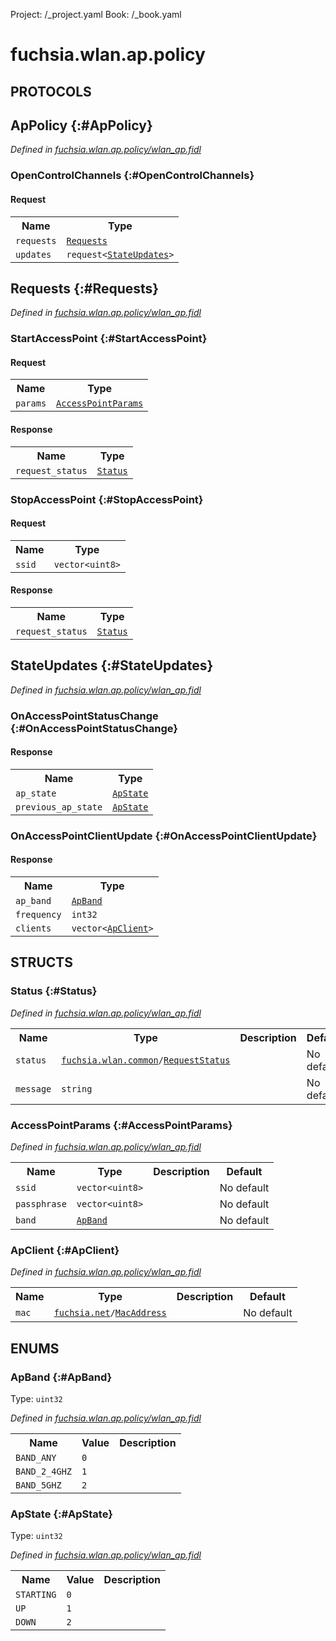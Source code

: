 Project: /_project.yaml
Book: /_book.yaml

# fuchsia.wlan.ap.policy


## **PROTOCOLS**

## ApPolicy {:#ApPolicy}
*Defined in [fuchsia.wlan.ap.policy/wlan_ap.fidl](https://fuchsia.googlesource.com/fuchsia/+/master/sdk/fidl/fuchsia.wlan.ap/wlan_ap.fidl#11)*


### OpenControlChannels {:#OpenControlChannels}


#### Request
<table>
    <tr><th>Name</th><th>Type</th></tr>
    <tr>
            <td><code>requests</code></td>
            <td>
                <code><a class='link' href='../fuchsia.wlan.ap.policy/index.html#Requests'>Requests</a></code>
            </td>
        </tr><tr>
            <td><code>updates</code></td>
            <td>
                <code>request&lt;<a class='link' href='../fuchsia.wlan.ap.policy/index.html#StateUpdates'>StateUpdates</a>&gt;</code>
            </td>
        </tr></table>



## Requests {:#Requests}
*Defined in [fuchsia.wlan.ap.policy/wlan_ap.fidl](https://fuchsia.googlesource.com/fuchsia/+/master/sdk/fidl/fuchsia.wlan.ap/wlan_ap.fidl#16)*


### StartAccessPoint {:#StartAccessPoint}


#### Request
<table>
    <tr><th>Name</th><th>Type</th></tr>
    <tr>
            <td><code>params</code></td>
            <td>
                <code><a class='link' href='../fuchsia.wlan.ap.policy/index.html#AccessPointParams'>AccessPointParams</a></code>
            </td>
        </tr></table>


#### Response
<table>
    <tr><th>Name</th><th>Type</th></tr>
    <tr>
            <td><code>request_status</code></td>
            <td>
                <code><a class='link' href='../fuchsia.wlan.ap.policy/index.html#Status'>Status</a></code>
            </td>
        </tr></table>

### StopAccessPoint {:#StopAccessPoint}


#### Request
<table>
    <tr><th>Name</th><th>Type</th></tr>
    <tr>
            <td><code>ssid</code></td>
            <td>
                <code>vector&lt;uint8&gt;</code>
            </td>
        </tr></table>


#### Response
<table>
    <tr><th>Name</th><th>Type</th></tr>
    <tr>
            <td><code>request_status</code></td>
            <td>
                <code><a class='link' href='../fuchsia.wlan.ap.policy/index.html#Status'>Status</a></code>
            </td>
        </tr></table>

## StateUpdates {:#StateUpdates}
*Defined in [fuchsia.wlan.ap.policy/wlan_ap.fidl](https://fuchsia.googlesource.com/fuchsia/+/master/sdk/fidl/fuchsia.wlan.ap/wlan_ap.fidl#22)*


### OnAccessPointStatusChange {:#OnAccessPointStatusChange}




#### Response
<table>
    <tr><th>Name</th><th>Type</th></tr>
    <tr>
            <td><code>ap_state</code></td>
            <td>
                <code><a class='link' href='../fuchsia.wlan.ap.policy/index.html#ApState'>ApState</a></code>
            </td>
        </tr><tr>
            <td><code>previous_ap_state</code></td>
            <td>
                <code><a class='link' href='../fuchsia.wlan.ap.policy/index.html#ApState'>ApState</a></code>
            </td>
        </tr></table>

### OnAccessPointClientUpdate {:#OnAccessPointClientUpdate}




#### Response
<table>
    <tr><th>Name</th><th>Type</th></tr>
    <tr>
            <td><code>ap_band</code></td>
            <td>
                <code><a class='link' href='../fuchsia.wlan.ap.policy/index.html#ApBand'>ApBand</a></code>
            </td>
        </tr><tr>
            <td><code>frequency</code></td>
            <td>
                <code>int32</code>
            </td>
        </tr><tr>
            <td><code>clients</code></td>
            <td>
                <code>vector&lt;<a class='link' href='../fuchsia.wlan.ap.policy/index.html#ApClient'>ApClient</a>&gt;</code>
            </td>
        </tr></table>



## **STRUCTS**

### Status {:#Status}
*Defined in [fuchsia.wlan.ap.policy/wlan_ap.fidl](https://fuchsia.googlesource.com/fuchsia/+/master/sdk/fidl/fuchsia.wlan.ap/wlan_ap.fidl#27)*





<table>
    <tr><th>Name</th><th>Type</th><th>Description</th><th>Default</th></tr><tr>
            <td><code>status</code></td>
            <td>
                <code><a class='link' href='../fuchsia.wlan.common/index.html'>fuchsia.wlan.common</a>/<a class='link' href='../fuchsia.wlan.common/index.html#RequestStatus'>RequestStatus</a></code>
            </td>
            <td></td>
            <td>No default</td>
        </tr><tr>
            <td><code>message</code></td>
            <td>
                <code>string</code>
            </td>
            <td></td>
            <td>No default</td>
        </tr>
</table>

### AccessPointParams {:#AccessPointParams}
*Defined in [fuchsia.wlan.ap.policy/wlan_ap.fidl](https://fuchsia.googlesource.com/fuchsia/+/master/sdk/fidl/fuchsia.wlan.ap/wlan_ap.fidl#33)*





<table>
    <tr><th>Name</th><th>Type</th><th>Description</th><th>Default</th></tr><tr>
            <td><code>ssid</code></td>
            <td>
                <code>vector&lt;uint8&gt;</code>
            </td>
            <td></td>
            <td>No default</td>
        </tr><tr>
            <td><code>passphrase</code></td>
            <td>
                <code>vector&lt;uint8&gt;</code>
            </td>
            <td></td>
            <td>No default</td>
        </tr><tr>
            <td><code>band</code></td>
            <td>
                <code><a class='link' href='../fuchsia.wlan.ap.policy/index.html#ApBand'>ApBand</a></code>
            </td>
            <td></td>
            <td>No default</td>
        </tr>
</table>

### ApClient {:#ApClient}
*Defined in [fuchsia.wlan.ap.policy/wlan_ap.fidl](https://fuchsia.googlesource.com/fuchsia/+/master/sdk/fidl/fuchsia.wlan.ap/wlan_ap.fidl#60)*





<table>
    <tr><th>Name</th><th>Type</th><th>Description</th><th>Default</th></tr><tr>
            <td><code>mac</code></td>
            <td>
                <code><a class='link' href='../fuchsia.net/index.html'>fuchsia.net</a>/<a class='link' href='../fuchsia.net/index.html#MacAddress'>MacAddress</a></code>
            </td>
            <td></td>
            <td>No default</td>
        </tr>
</table>



## **ENUMS**

### ApBand {:#ApBand}
Type: <code>uint32</code>

*Defined in [fuchsia.wlan.ap.policy/wlan_ap.fidl](https://fuchsia.googlesource.com/fuchsia/+/master/sdk/fidl/fuchsia.wlan.ap/wlan_ap.fidl#40)*



<table>
    <tr><th>Name</th><th>Value</th><th>Description</th></tr><tr>
            <td><code>BAND_ANY</code></td>
            <td><code>0</code></td>
            <td></td>
        </tr><tr>
            <td><code>BAND_2_4GHZ</code></td>
            <td><code>1</code></td>
            <td></td>
        </tr><tr>
            <td><code>BAND_5GHZ</code></td>
            <td><code>2</code></td>
            <td></td>
        </tr></table>

### ApState {:#ApState}
Type: <code>uint32</code>

*Defined in [fuchsia.wlan.ap.policy/wlan_ap.fidl](https://fuchsia.googlesource.com/fuchsia/+/master/sdk/fidl/fuchsia.wlan.ap/wlan_ap.fidl#51)*



<table>
    <tr><th>Name</th><th>Value</th><th>Description</th></tr><tr>
            <td><code>STARTING</code></td>
            <td><code>0</code></td>
            <td></td>
        </tr><tr>
            <td><code>UP</code></td>
            <td><code>1</code></td>
            <td></td>
        </tr><tr>
            <td><code>DOWN</code></td>
            <td><code>2</code></td>
            <td></td>
        </tr></table>











